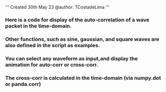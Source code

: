 '''
Created 30th May 23
@author: TCostadeLima 
'''
### Here is a code for display of the auto-correlation of a wave packet in the time-domain. 
### Other functions, such as sine, gaussian, and square waves are also defined in the script as examples.
### You can select any waveform as input,and display the animation for auto-corr or cross-corr.

### The cross-corr is calculated in the time-domain (via numpy.dot or panda.corr) 
